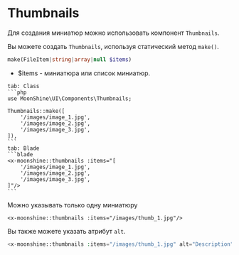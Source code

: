 # Thumbnails

Для создания миниатюр можно использовать компонент `Thumbnails`.

Вы можете создать `Thumbnails`, используя статический метод `make()`.

```php
make(FileItem|string|array|null $items)
```

- $items - миниатюра или список миниатюр.

~~~tabs
tab: Class
```php
use MoonShine\UI\Components\Thumbnails;

Thumbnails::make([
    '/images/image_1.jpg',
    '/images/image_2.jpg',
    '/images/image_3.jpg',
]),
```
tab: Blade
```blade
<x-moonshine::thumbnails :items="[
    '/images/image_1.jpg',
    '/images/image_2.jpg',
    '/images/image_3.jpg',
]"/>
```
~~~

Можно указывать только одну миниатюру

```blade
<x-moonshine::thumbnails :items="/images/thumb_1.jpg"/>
```

Вы также можете указать атрибут `alt`.

```php
<x-moonshine::thumbnails :items="/images/thumb_1.jpg" alt="Description"/>
```